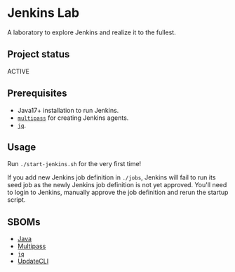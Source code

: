 # Jenkins Lab

A laboratory to explore Jenkins and realize it to the fullest.

## Project status

ACTIVE

## Prerequisites

* Java17+ installation to run Jenkins.
* [`multipass`](https://multipass.run/) for creating Jenkins agents.
* [`jq`](https://jqlang.github.io/jq/).

## Usage

Run `./start-jenkins.sh` for the very first time!

If you add new Jenkins job definition in `./jobs`, Jenkins will fail to run its seed job as the newly Jenkins job definition
is not yet approved. You'll need to login to Jenkins, manually approve the job definition and rerun the startup script.


## SBOMs
- [Java](https://www.oracle.com/java/)
- [Multipass](https://multipass.run/)
- [`jq`](https://jqlang.github.io/jq/)
- [UpdateCLI](https://github.com/updatecli/updatecli?tab=readme-ov-file)
